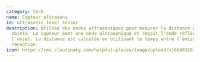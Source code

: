 ```yaml
---
category: tech
name: Capteur ultrasons
id: ultrasonic_level_sensor
description: Utilise des ondes ultrasoniques pour mesurer la distance entre des
  objets. Le capteur émet une onde ultrasonique et reçoit l'onde réfléchie par
  l'objet. La distance est calculée en utilisant le temps entre l'émission et la
  réception.
icon: https://res.cloudinary.com/helpful-places/image/upload/v1664832813/dtpr-icons/tech/light_aj0xol.svg
---
```

